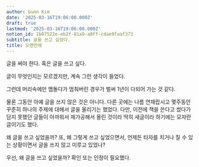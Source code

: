 ```yaml
---
author: Gunn Kim
date: '2025-03-16T19:06:00.000Z'
draft: true
lastmod: '2025-03-16T19:06:00.000Z'
notion_id: 1b87522e-eb2f-81a9-a0ff-cdae9faaf373
subtitle: 글을 쓰고 싶었다.
title: 오랜만에
---
```


글을 써야 한다. 혹은 글을 쓰고 싶다.

글이 무엇인지는 모르겠지만, 계속 그런 생각이 들었다.

그런데 머리속에만 맴돌다가 멈춰버린 경우가 벌써 1년이 다되어 가는 것 같다.

물론 그동안 아예 글을 쓰지 않은 것은 아니다. 다른 곳에는 나름 연재랍시고 몇주동안 꾸준히 하나의 주제에 대해서 글을 올리기는 했었다. 다만, 이전에 책을 쓴다고 썼다가 담지 못했던 글들이 아까워서 재가공해서 올린 것이라 딱히 새글이라 하기에는 모자란 글이기도 했다.

왜 글을 쓰고 싶었을까? 또, 왜 그렇게 쓰고 싶었으면서, 언제든 타자를 치거나 칠 수 있는 상황이면서 글을 쓰지 않고 미루고 있었나?

우선, 왜 글을 쓰고 싶었을까? 확인 또는 인정이 필요했다.

